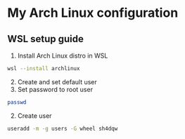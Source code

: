 # My Arch Linux configuration

## WSL setup guide
1. Install Arch Linux distro in WSL
```bash
wsl --install archlinux
```
2. Create and set default user
  1. Set password to root user
```bash
passwd
```
  2. Create user
```bash
useradd -m -g users -G wheel sh4dqw
```
